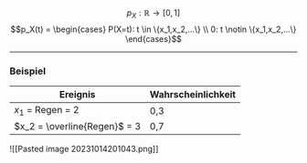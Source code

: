 $$p_X: \mathbb{R} \rightarrow [0,1]$$
$$p_X(t) = \begin{cases} P(X=t): t \in \{x_1,x_2,...\} \\ 0: t \notin \{x_1,x_2,...\} \end{cases}$$

---------------
### Beispiel
Ereignis | Wahrscheinlichkeit
----- | -------
$x_1$ = Regen = 2 | 0,3
$x_2 = \overline{Regen}$ = 3|0,7

![[Pasted image 20231014201043.png]]